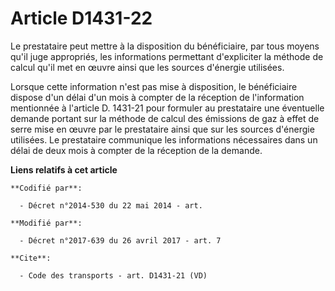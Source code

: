 # Article D1431-22

Le prestataire peut mettre à la disposition du bénéficiaire, par tous moyens qu'il juge appropriés, les informations
permettant d'expliciter la méthode de calcul qu'il met en œuvre ainsi que les sources d'énergie utilisées. 

Lorsque cette information n'est pas mise à disposition, le bénéficiaire dispose d'un délai d'un mois à compter de la
réception de l'information mentionnée à l'article D. 1431-21 pour formuler au prestataire une éventuelle demande portant sur
la méthode de calcul des émissions de  gaz à effet de serre mise en œuvre par le prestataire ainsi que sur les sources
d'énergie utilisées. Le prestataire communique les informations nécessaires dans un délai de deux mois à compter de la
réception de la demande.

**Liens relatifs à cet article**

	**Codifié par**:

	  - Décret n°2014-530 du 22 mai 2014 - art.

	**Modifié par**:

	  - Décret n°2017-639 du 26 avril 2017 - art. 7

	**Cite**:

	  - Code des transports - art. D1431-21 (VD)
